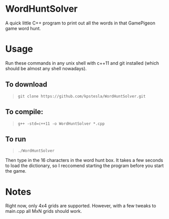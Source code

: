 # WordHuntSolver
A quick little C++ program to print out all the words in that GamePigeon game word hunt.

# Usage
Run these commands in any unix shell with c++11 and git installed (which should be almost any shell nowadays).
## To download
>  `git clone https://github.com/kpstesla/WordHuntSolver.git`
## To compile:
> `g++ -std=c++11 -o WordHuntSolver *.cpp`
## To run
> `./WordHuntSolver`
>
Then type in the 16 characters in the word hunt box.  It takes a few seconds to load the dictionary, so I reccomend starting the program before you start the game.

# Notes
Right now, only 4x4 grids are supported.  However, with a few tweaks to main.cpp all MxN grids should work.
